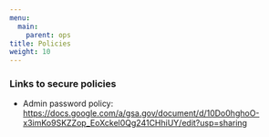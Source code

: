 ```yaml
---
menu:
  main:
    parent: ops
title: Policies
weight: 10
---
```


### Links to secure policies

- Admin password policy: https://docs.google.com/a/gsa.gov/document/d/10Do0hghoO-x3imKo9SKZZop_EoXckel0Qg241CHhiUY/edit?usp=sharing
